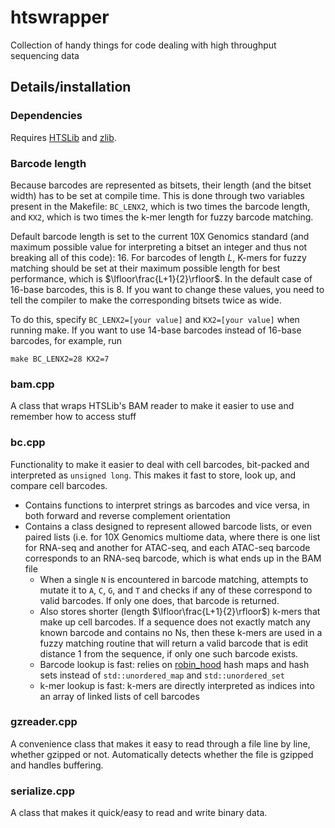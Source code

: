 # htswrapper
Collection of handy things for code dealing with high throughput sequencing data

## Details/installation

### Dependencies
Requires [HTSLib](https://github.com/samtools/htslib) and [zlib](https://www.zlib.net/).

### Barcode length

Because barcodes are represented as bitsets, their length (and the bitset width) has to be set at compile time. This is done through two variables present in the Makefile: `BC_LENX2`, which is two times the barcode length, and `KX2`, which is two times the k-mer length for fuzzy barcode matching.

Default barcode length is set to the current 10X Genomics standard (and maximum possible value for interpreting a bitset an integer and thus not breaking all of this code): 16. For barcodes of length $L$, K-mers for fuzzy matching should be set at their maximum possible length for best performance, which is $\lfloor\frac{L+1}{2}\rfloor$. In the default case of 16-base barcodes, this is 8. If you want to change these values, you need to tell the compiler to make the corresponding bitsets twice as wide. 

To do this, specify `BC_LENX2=[your value]` and `KX2=[your value]` when running make. If you want to use 14-base barcodes instead of 16-base barcodes, for example, run

`make BC_LENX2=28 KX2=7`

### bam.cpp
A class that wraps HTSLib's BAM reader to make it easier to use and remember how to access stuff

### bc.cpp 
Functionality to make it easier to deal with cell barcodes, bit-packed and interpreted as `unsigned long`. This makes it fast to store, look up, and compare cell barcodes. 
*  Contains functions to interpret strings as barcodes and vice versa, in both forward and reverse complement orientation
*  Contains a class designed to represent allowed barcode lists, or even paired lists (i.e. for 10X Genomics multiome data, where there is one list for RNA-seq and another for ATAC-seq, and each ATAC-seq barcode corresponds to an RNA-seq barcode, which is what ends up in the BAM file
    * When a single `N` is encountered in barcode matching, attempts to mutate it to `A`, `C`, `G`, and `T` and checks if any of these correspond to valid barcodes. If only one does, that barcode is returned.
    * Also stores shorter (length $\lfloor\frac{L+1}{2}\rfloor$) k-mers that make up cell barcodes. If a sequence does not exactly match any known barcode and contains no Ns, then these k-mers are used in a fuzzy matching routine that will return a valid barcode that is edit distance 1 from the sequence, if only one such barcode exists.
    * Barcode lookup is fast: relies on [robin_hood](https://github.com/martinus/robin-hood-hashing) hash maps and hash sets instead of `std::unordered_map` and `std::unordered_set`
    * k-mer lookup is fast: k-mers are directly interpreted as indices into an array of linked lists of cell barcodes

### gzreader.cpp
A convenience class that makes it easy to read through a file line by line, whether gzipped or not. Automatically detects whether the file is gzipped and handles buffering.

### serialize.cpp
A class that makes it quick/easy to read and write binary data.
